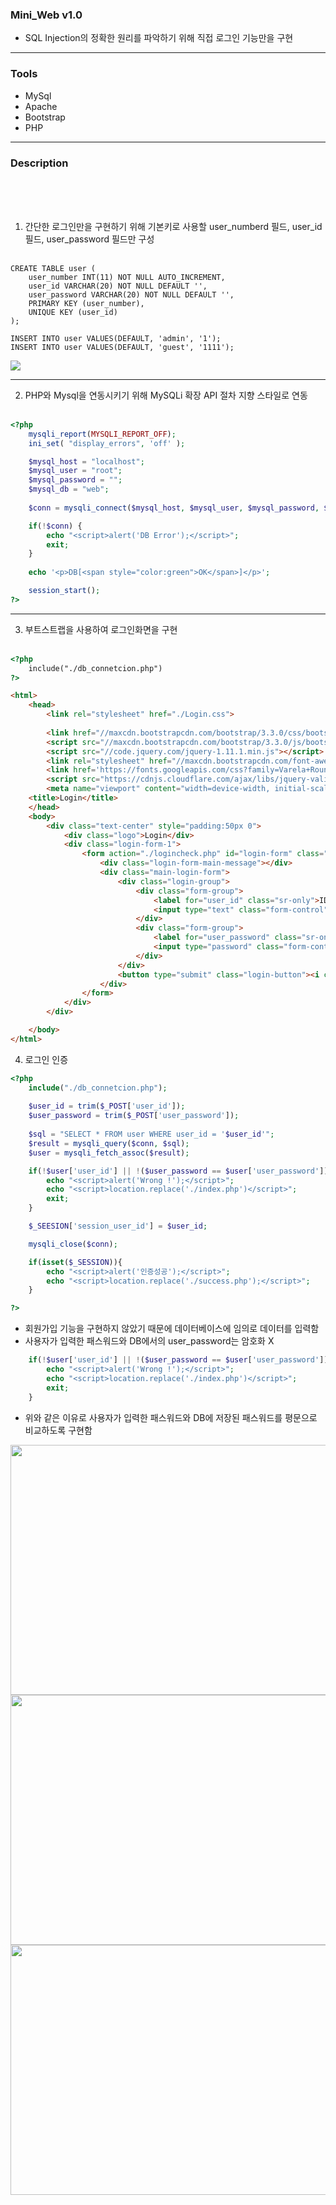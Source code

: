 ### Mini_Web v1.0
- SQL Injection의 정확한 원리를 파악하기 위해 직접 로그인 기능만을 구현
---
### Tools
- MySql
- Apache
- Bootstrap
- PHP
---

### Description
<br><br><br>

1. 간단한 로그인만을 구현하기 위해 기본키로 사용할 user_numberd 필드, user_id 필드, user_password 필드만 구성
<br><br>
```
CREATE TABLE user (
    user_number INT(11) NOT NULL AUTO_INCREMENT,
    user_id VARCHAR(20) NOT NULL DEFAULT '',
    user_password VARCHAR(20) NOT NULL DEFAULT '',
    PRIMARY KEY (user_number),
    UNIQUE KEY (user_id)
);

INSERT INTO user VALUES(DEFAULT, 'admin', '1');
INSERT INTO user VALUES(DEFAULT, 'guest', '1111');
```

<img src="./image/4.PNG">

<br>

---

2. PHP와 Mysql을 연동시키기 위해 MySQLi 확장 API 절차 지향 스타일로 연동
<br><br>
```php
<?php
    mysqli_report(MYSQLI_REPORT_OFF);
    ini_set( "display_errors", 'off' );

    $mysql_host = "localhost";
    $mysql_user = "root";
    $mysql_password = "";
    $mysql_db = "web";
    
    $conn = mysqli_connect($mysql_host, $mysql_user, $mysql_password, $mysql_db);

    if(!$conn) {
        echo "<script>alert('DB Error');</script>";
        exit;
    }
    
    echo '<p>DB[<span style="color:green">OK</span>]</p>';

    session_start();
?>
```
---

3. 부트스트랩을 사용하여 로그인화면을 구현
<br><br>
```html
<?php
    include("./db_connetcion.php")
?>

<html>
    <head>
        <link rel="stylesheet" href="./Login.css">
        
        <link href="//maxcdn.bootstrapcdn.com/bootstrap/3.3.0/css/bootstrap.min.css" rel="stylesheet" id="bootstrap-css">
        <script src="//maxcdn.bootstrapcdn.com/bootstrap/3.3.0/js/bootstrap.min.js"></script>
        <script src="//code.jquery.com/jquery-1.11.1.min.js"></script>
        <link rel="stylesheet" href="//maxcdn.bootstrapcdn.com/font-awesome/4.3.0/css/font-awesome.min.css">
        <link href='https://fonts.googleapis.com/css?family=Varela+Round' rel='stylesheet' type='text/css'>
        <script src="https://cdnjs.cloudflare.com/ajax/libs/jquery-validate/1.13.1/jquery.validate.min.js"></script>
        <meta name="viewport" content="width=device-width, initial-scale=1, maximum-scale=1" />
    <title>Login</title>
    </head>
    <body>
        <div class="text-center" style="padding:50px 0">
            <div class="logo">Login</div>
            <div class="login-form-1">
                <form action="./logincheck.php" id="login-form" class="text-left" method="post">
                    <div class="login-form-main-message"></div>
                    <div class="main-login-form">
                        <div class="login-group">
                            <div class="form-group">
                                <label for="user_id" class="sr-only">ID</label>
                                <input type="text" class="form-control" id="user_id" name="user_id" placeholder="ID">
                            </div>
                            <div class="form-group">
                                <label for="user_password" class="sr-only">Password</label>
                                <input type="password" class="form-control" id="user_password" name="user_password" placeholder="Password">
                            </div>
                        </div>
                        <button type="submit" class="login-button"><i class="fa fa-chevron-right"></i></button>
                    </div>
                </form>
            </div>
        </div>

    </body>
</html>
```

4. 로그인 인증

```php
<?php
    include("./db_connetcion.php");
    
    $user_id = trim($_POST['user_id']);
    $user_password = trim($_POST['user_password']);
    
    $sql = "SELECT * FROM user WHERE user_id = '$user_id'";
    $result = mysqli_query($conn, $sql);
    $user = mysqli_fetch_assoc($result);

    if(!$user['user_id'] || !($user_password == $user['user_password'])){
        echo "<script>alert('Wrong !');</script>";
        echo "<script>location.replace('./index.php')</script>";
        exit;
    }

    $_SEESION['session_user_id'] = $user_id;

    mysqli_close($conn);

    if(isset($_SESSION)){
        echo "<script>alert('인증성공');</script>";
        echo "<script>location.replace('./success.php');</script>"; 
    }

?>
```
- 회원가입 기능을 구현하지 않았기 때문에 데이터베이스에 임의로 데이터를 입력함 
- 사용자가 입력한 패스워드와 DB에서의 user_password는 암호화 X

```php
    if(!$user['user_id'] || !($user_password == $user['user_password'])){
        echo "<script>alert('Wrong !');</script>";
        echo "<script>location.replace('./index.php')</script>";
        exit;
    }
```
- 위와 같은 이유로 사용자가 입력한 패스워드와 DB에 저장된 패스워드를 평문으로 비교하도록 구현함


<p align="center">
<img src="./image/1.PNG" height="400" width="700">
<img src="./image/2.PNG" height="400" width="700">
<img src="./image/3.PNG" height="400" width="700">
</p>

